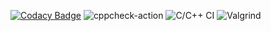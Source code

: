[![Codacy Badge](https://app.codacy.com/project/badge/Grade/27485973f98a47dfa7e9516fef7fe0b3)](https://www.codacy.com/gh/99002490/Mini-Project/dashboard?utm_source=github.com&amp;utm_medium=referral&amp;utm_content=99002490/Mini-Project&amp;utm_campaign=Badge_Grade)
![cppcheck-action](https://github.com/99002490/Mini-Project/workflows/cppcheck-action/badge.svg)
![C/C++ CI](https://github.com/99002490/Mini-Project/workflows/C/C++%20CI/badge.svg)
![Valgrind](https://github.com/99002490/Mini-Project/workflows/Valgrind/badge.svg)
